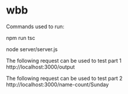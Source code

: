 # wbb

Commands used to run:

npm run tsc

node server/server.js


The following request can be used to test part 1
http://localhost:3000/output

The following request can be used to test part 2
http://localhost:3000/name-count/Sunday
